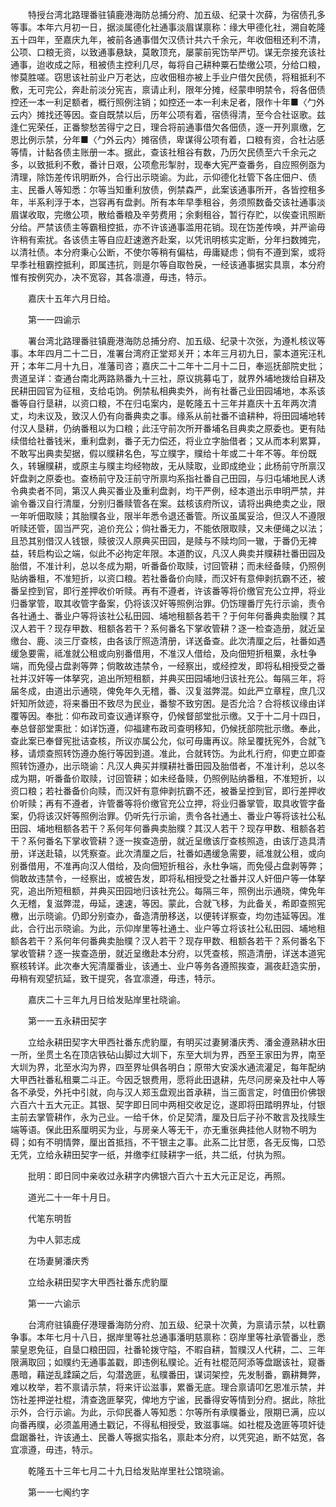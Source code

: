 <!-- { "loadSidebar": true } -->
　　特授台湾北路理番驻镇鹿港海防总捕分府、加五级、纪录十次薛，为宿债孔多等事。本年六月初一日，据淡属德化社通事淡眉谋禀称：缘大甲德化社，溯自乾隆五十四年，至嘉庆九年，被前各通事借欠汉债计共六千余元，年收佃租还利不清，公项、口粮无资，以致通事悬缺，莫敢顶充，屡蒙前宪饬举严切。谋无奈接充该社通事，迨收成之际，租被债主控利几尽，每将自己耕种粟石垫缴公项，分给口粮，惨莫胜嗟。窃思该社前业户万老达，应收佃租亦被上手业户借欠民债，将租抵利不敷，无可完公，奔赴前淡分宪吉，禀请止利，限年分摊，经蒙申明禁令，将各佃债控还一本一利足额者，概行照例注销；如控还一本一利未足者，限作十年■〈勹外云内〉摊找还等因。查自既禁以后，历年公项有着，宿债得清，至今合社讴歌。兹逢仁宪荣任，正番黎愁苦得宁之日，理合将前通事借欠各佃债，逐一开列禀缴，乞恩比例示禁，分年■〈勹外云内〉摊宿债，卑谋得公项有着，口粮有资，合社沾感等情，计黏各债主账册一本。据此，查该社租谷有数，乃历欠民债至六千余元之多，以致抵利不敷，番计日艰，公项愈形掣肘，现奉大宪严查番务，自应照例亟为清理，除饬差传讯明断外，合行出示晓谕。为此，示仰德化社管下各庄佃户、债主、民番人等知悉：尔等当知重利放债，例禁森严，此案该通事所开，各皆控租多年，半系利浮于本，岂容再有盘剥。所有本年早季租谷，务须照数备交该社通事淡眉谋收取，完缴公项，散给番粮及辛劳费用；余剩租谷，暂行存贮，以俟查讯照断分给。严禁该债主等霸租控抵，亦不许该通事滥用花销。现在饬差传唤，并严谕毋许稍有索扰。各该债主等自应赶速邀齐赴案，以凭讯明核实定断，分年扫数摊完，以清社债。本分府秉心公断，不使尔等稍有偏枯，毋庸疑虑；倘有不遵到案，或将早季社租霸控抵利，即属违抗，则是尔等自取咎戾，一经该通事据实具禀，本分府惟有按例究办，决不宽容，其各凛遵，毋违，特示。

　　嘉庆十五年六月日给。

　　第一一四谕示

　　署台湾北路理番驻镇鹿港海防总捕分府、加五级、纪录十次张，为遵札核议等事。本年四月二十二日，准署台湾府正堂郑关开；本年三月初九日，蒙本道宪汪札开；本年二月十九日，准藩司咨；嘉庆二十二年十二月十二日，奉巡抚部院史批；贵道呈详：查通台南北两路熟番九十三社，原议挑募屯丁，就界外埔地拨给自耕及民耕田园官为征租，支给屯饷。例禁私相典卖外，尚有社番己业田园埔地，本系该番等自行垦耕，以资口粮，不在归屯案内，是乾隆五十三年并嘉庆十五年两次清丈，均未议及，致汉人仍有向番典卖之事。缘系从前社番不谙耕种，将田园埔地转付汉人垦耕，仍纳番租以为口粮；此汪守前次所开番埔名目典卖之原委也。更有陆续借给社番钱米，重利盘剥，番子无力偿还，将业立字胎借者；又从而本利累算，不敢写出典卖契据，假以贌耕名色，写立贌字，贌给十年或二十年不等。年份既久，转辗贌耕，或原主与贌主均经物故，无从赎取，业即成绝业；此杨前守所禀汉奸盘剥之原委也。查杨前守及汪前守所禀均系指社番自己田园，与归屯埔地民人诱令典卖者不同，第汉人典买番业及重利盘剥，均干严例，经本道出示申明严禁，并谕令番汉自行清厘，分别归番赎管各在案。兹核该府所议，请将出典绝卖之业，限一年听佃取赎；其胎贌各业，限半年悉令退还番管。所议虽属妥洽，但汉人不遵限听赎还管，固当严究，追价充公；倘社番无力，不能依限取赎，又未便绳之以法；且恐其别借汉人钱银，赎彼汉人原典买田园，是赎与不赎均同一辙，于番仍无裨益，转启构讼之端，似此不必拘定年限。本道酌议，凡汉人典卖并贌耕社番田园及胎借，不准计利，总以冬成为期，听番备价取赎，讨回管耕；而未经备赎，仍照例贴纳番租，不准短折，以资口粮。若社番备价向赎，而汉奸有意伸剥抗霸不还，被番呈控到官，即行差押收价听赎。再有不遵者，许该番等将价缴官充公立押，将业归番掌管，取其收管字备案，仍将该汉奸等照例治罪。仍饬理番厅先行示谕，责令各社通土、番业户等将该社公私田园、埔地租额各若干？于何年何番典卖胎贌？其汉人若干？现存甲数、租额各若干？系何番名下掌收管耕？逐一检查造册，就近呈缴台、鹿、淡三厅查核，由各该厅照造清册，详送备查。此次清厘之后，社番如遇缓急要需，祗准就公租或向别番借用，不准汉人借给，及向佃短折租粟，永杜争端，而免侵占盘剥等弊；倘敢故违禁令，一经察出，或经控发，即将私相授受之番社并汉奸等一体拏究，追出所短租额，并典买田园埔地归该社充公。每隔三年，将届冬成，由道出示通晓，俾免年久无稽，番、汉复滋弊混。如此严立章程，庶几汉奸知所敛迹，将来番田不致尽为民业，番黎不致穷困。是否允洽？合将核议缘由详覆等因。奉批：仰布政司查议通详察夺，仍候督部堂批示缴。又于十二月十四日，奉总督部堂熏批：如详饬遵，仰福建布政司查明移知，仍候抚部院批示缴。奉此，查此案已奉督宪批诘查核，所议亦属公允，似可毋庸再议。除呈覆抚宪外，合就飞移，请烦查照转饬遵办施行等因到道。准此，合就转饬。为此札行府，仰吏立即查照转饬遵办，出示晓谕：凡汉人典买并贌耕社番田园及胎借者，不准计利，总以冬成为期，听番备价取赎，讨回管耕；如未经备赎，仍照例贴纳番租，不准短折，以资口粮；若社番备价向赎，而汉奸有意伸剥抗霸不还，被番呈控到官，即行差押收价听赎；再有不遵者，许管番等将价缴官充公立押，将业归番掌管，取具收管字备案，仍将该汉奸等照例治罪。仍听先行示谕，责令各社通土、番业户等将该社公私田园、埔地租额各若干？系何年何番典卖胎贌？其汉人若干？现存甲数、租额各若干？系何番名下掌收管耕？逐一挨查造册，就近呈缴该厅查核照造，由该厅造具清册，详送赴辕，以凭察查。此次清厘之后，社番如遇缓急需要，祗准就公租，或向别番借用，不准再向汉人借给，及向佃短折租谷，永杜争端，而免侵占盘剥等弊；倘敢故违禁令，一经察出，或被告发，即将私相授受之社番并汉人奸佃户等一体拏究，追出所短租额，并典买田园地归该社充公。每隔三年，照例出示通晓，俾免年久无稽，复滋弊混，毋延，速速，等因。蒙此，合就飞移，为此备关，希即查照宪檄，出示晓谕。仍即分别查办，备造清册移送，以便转详察查，均勿违延等因。准此，合行出示晓谕。为此，示仰岸里等社通土、业户等立将该社公私田园、埔地租额各若干？系何年何番典卖胎贌？汉人若干？现存甲数、租额各若干？系何番名下掌收管耕？逐一挨查造册，就近呈缴赴本分府，以凭查核，照造清册，详送本道宪察核转详。此次奉大宪清厘番业，该通土、业户等务各遵照挨查，漏夜赶造实册，毋稍有观望抗延，致干提究，各宜凛遵，毋违，特示。

　　嘉庆二十三年九月日给发贴岸里社晓谕。

　　第一一五永耕田契字

　　立给永耕田契字大甲西社番东虎豹厘，有明买过妻舅潘庆秀、潘金遵熟耕水田一所，坐贯土名在顶店铁砧山脚过大圳下，东至大圳为界，西至王家田为界，南至大圳为界，北至水沟为界，四至界址俱各明白；原带大安溪水通流灌足，每年配纳大甲西社番私租粟二斗正。今因乏银费用，愿将此田退耕，先尽问房亲及社中人等各不承受，外托中引就，向与汉人郑玉盘观出首承耕，当三面言定，时值田价佛银六百六十五大元正。其银、契字即日同中两相交收足讫，遂即将田踏明界址，付银主前去掌管耕作，永为己业。一给千休，价足契清，厘及日后子孙不敢言及找赎生端等语。保此田系厘明买为业，与房亲人等无干，亦无重张典挂他人财物不明为碍；如有不明情弊，厘出首抵挡，不干银主之事。此系二比甘愿，各无反悔，口恐无凭，立给永耕田契字一纸，并缴李红赎耕字一纸，共二纸，付执为照。

　　批明：即日同中亲收过永耕字内佛银六百六十五大元正足讫，再照。

　　道光二十一年十月日。

　　代笔东明哲

　　为中人郭志成

　　在场妻舅潘庆秀

　　立给永耕田契字大甲西社番东虎豹厘

　　第一一六谕示

　　台湾府驻镇鹿仔港理番海防分府、加五级、纪录十次黄，为禀请示禁，以杜霸争事。本年七月十八日，据岸里等社总通事潘明慈禀称：窃岸里等社承管番业，悉蒙皇恩免征，自垦口粮田园，社番轮拨守隘，不暇自耕，暂贌汉人代耕，二、三年限满取回；如贌约无通事盖戳，即违例私贌论。近有社棍范阿添等盘踞该社，窥番愚暗，藉逆乱蹂躏之后，勾潜逸匪，私贌番田，谋词架控，先发制番，霸耕舞弊，难以枚举，若不禀请示禁，将来讦讼滋事，累番无底。理合禀请叩乞恩准示禁，并饬社差押逆社棍，清查逸匪拏究，俾地方宁谧，民番得安等情到分府。据此，除批示外，合行示谕。为此，示仰民番人等知悉：尔等所有承贌番业，限期已满，应以向番再贌，必须盖用通土戳记，不得私相授受，致滋事端。如社棍及逸匪等项奸徒盘踞番社，许该通土、民番人等据实指名，禀赴本分府，以凭究追，断不姑宽，各宜凛遵，毋违，特示。

　　乾隆五十三年七月二十九日给发贴岸里社公馆晓谕。

　　第一一七阄约字

